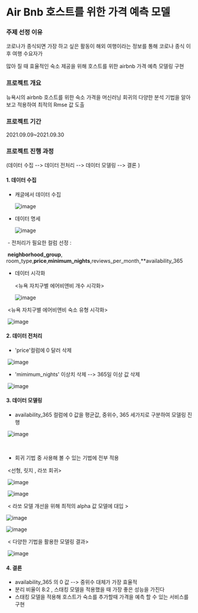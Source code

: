 # Air Bnb 호스트를 위한 가격 예측 모델



### 주제 선정 이유

코로나가 종식되면 가장 하고 싶은 활동이 해외 여행이라는 정보를 통해 코로나 종식 이후 여행 수요자가

많아 질 때 효율적인 숙소 제공을 위해 호스트를 위한 airbnb 가격 예측 모델링 구현



### 프로젝트 개요

뉴욕시의 airbnb 호스트를 위한 숙소 가격을 머신러닝 회귀의 다양한 분석 기법을 알아보고 적용하여 최적의 Rmse 값 도출



### 프로젝트 기간

2021.09.09~2021.09.30



### 프로젝트 진행 과정

(데이터 수집 --> 데이터 전처리 --> 데이터 모델링 --> 결론 )



#### 1. 데이터 수집

- 캐글에서 데이터 수집

  

  ![image](https://user-images.githubusercontent.com/98143525/157173970-ca4dd1f2-f91f-447a-a082-c19b4f6e3401.png)

- 데이터 명세

  ![image](https://user-images.githubusercontent.com/98143525/157174890-8ea3caec-38f5-406a-acb7-3f77d734d1e7.png)

​		- 전처리가 필요한 컬럼 선정 : 

​		**neighborhood_group**, room_type,**price**,**minimum_nights**,reviews_per_month,**availability_365

- 데이터 시각화

  <뉴욕 자치구별 에어비앤비 개수 시각화>

  ![image](https://user-images.githubusercontent.com/98143525/157175106-ef73336d-aeb8-472b-a56e-13f07cd48d01.png)

​		<뉴욕 자치구별 에어비앤비 숙소 유형 시각화>

​		![image](https://user-images.githubusercontent.com/98143525/157175185-79a9b475-786a-407a-bac1-776ed2526bd8.png)

#### 2. 데이터 전처리

- 'price'컬럼에 0 달러 삭제

​	![image](https://user-images.githubusercontent.com/98143525/157175636-8ba3db91-7756-4f90-91e2-ae1d85da8011.png)

- 'mimimum_nights' 이상치 삭제  --> 365일 이상 값 삭제

​	![image](https://user-images.githubusercontent.com/98143525/157175732-9f920c4d-eb96-4d33-9f95-e51b9f3779bb.png)



#### 3. 데이터 모델링

- availability_365 컬럼에 0 값을 평균값, 중위수, 365 세가지로 구분하여 모델링 진행

​	![image](https://user-images.githubusercontent.com/98143525/157176068-bd37f65b-34c1-433d-ab8c-a336b8f6c8b4.png)

​		

- 회귀 기법 중 사용해 볼 수 있는 기법에 전부 적용

​	<선형, 릿지 , 라쏘 회귀>

​	![image](https://user-images.githubusercontent.com/98143525/157177162-53d3738a-6c10-4371-afa6-0b18c7a9d5f3.png)

​	![image](https://user-images.githubusercontent.com/98143525/157177338-bcac315d-626a-4607-9cec-8c003a9b5fa7.png)

​	< 라쏘 모델 개선을 위해  최적의 alpha 값 모델에 대입 >

![image](https://user-images.githubusercontent.com/98143525/157177660-b2386bb9-7681-442d-93dc-bbd01156e33b.png)



![image](https://user-images.githubusercontent.com/98143525/157177738-761f5a7e-cc5e-4a97-bb9f-dbd08a731ade.png)



​	< 다양한 기법을 활용한 모델링 결과>

​	![image](https://user-images.githubusercontent.com/98143525/157178053-4550b22a-f222-48d7-96d3-7064b43b22b7.png)



#### 4. 결론 

- availability_365 의 0 값 --> 중위수 대체가 가장 효율적
- 분리 비율이 8:2 , 스태킹 모델을 적용했을 때 가장 좋은 성능을 가진다
- 스태킹 모델을 적용해 호스트가 숙소를 추가할때 가격을 예측 할 수 있는 서비스를 구현
